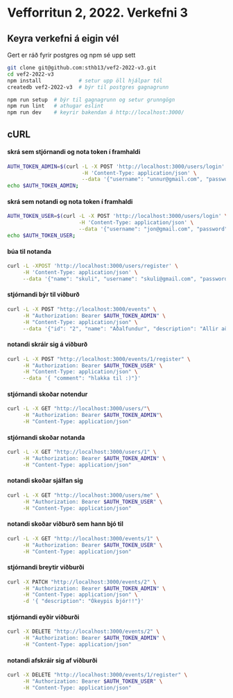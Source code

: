 # Vefforritun 2, 2022. Verkefni 3

## Keyra verkefni á eigin vél

Gert er ráð fyrir postgres og npm sé upp sett

```bash
git clone git@github.com:sthb13/vef2-2022-v3.git
cd vef2-2022-v3
npm install            # setur upp öll hjálpar tól
createdb vef2-2022-v3  # býr til postgres gagnagrunn

npm run setup  # býr til gagnagrunn og setur grunngögn 
npm run lint   # athugar eslint
npm run dev    # keyrir bakendan á http://localhost:3000/
```

## cURL

#### skrá sem stjórnandi og nota token í framhaldi
```bash
AUTH_TOKEN_ADMIN=$(curl -L -X POST 'http://localhost:3000/users/login' \
                        -H 'Content-Type: application/json' \
                        --data '{"username": "unnur@gmail.com", "password": "1234"}' | jq -r ".token")
echo $AUTH_TOKEN_ADMIN;
```
#### skrá sem notandi og nota token í framhaldi
```bash
AUTH_TOKEN_USER=$(curl -L -X POST 'http://localhost:3000/users/login' \
                       -H 'Content-Type: application/json' \
                       --data '{"username": "jon@gmail.com", "password": "test"}' | jq -r ".token")
echo $AUTH_TOKEN_USER;
```
#### búa til notanda
```bash
curl -L -XPOST 'http://localhost:3000/users/register' \
     -H 'Content-Type: application/json' \
     --data '{"name": "skuli", "username": "skuli@gmail.com", "password": "qwerty"}' 
```

#### stjórnandi býr til viðburð
```bash
curl -L -X POST "http://localhost:3000/events" \
     -H "Authorization: Bearer $AUTH_TOKEN_ADMIN" \
     -H "Content-Type: application/json" \
     --data '{"id": "2", "name": "Aðalfundur", "description": "Allir að mæta!"}' 
```

#### notandi skráir sig á viðburð
```bash
curl -L -X POST "http://localhost:3000/events/1/register" \
     -H "Authorization: Bearer $AUTH_TOKEN_USER" \
     -H "Content-Type: application/json" \
     --data '{ "comment": "hlakka til :)"}' 
```

#### stjórnandi skoðar notendur
```bash
curl -L -X GET "http://localhost:3000/users/"\
     -H "Authorization: Bearer $AUTH_TOKEN_ADMIN"\
     -H "Content-Type: application/json" 
```

#### stjórnandi skoðar notanda
```bash
curl -L -X GET "http://localhost:3000/users/1" \
     -H "Authorization: Bearer $AUTH_TOKEN_ADMIN" \
     -H "Content-Type: application/json" 
```

#### notandi skoðar sjálfan sig
```bash
curl -L -X GET "http://localhost:3000/users/me" \
     -H "Authorization: Bearer $AUTH_TOKEN_USER" \
     -H "Content-Type: application/json" 
```

#### notandi skoðar viðburð sem hann bjó til
```bash
curl -L -X GET "http://localhost:3000/events/1" \
     -H "Authorization: Bearer $AUTH_TOKEN_USER" \
     -H "Content-Type: application/json" 
```

#### stjórnandi breytir viðburði
```bash
curl -X PATCH "http://localhost:3000/events/2" \
     -H "Authorization: Bearer $AUTH_TOKEN_ADMIN" \
     -H "Content-Type: application/json" \
     -d '{ "description": "Ókeypis bjór!!"}'
```

#### stjórnandi eyðir viðburði
```bash
curl -X DELETE "http://localhost:3000/events/2" \
     -H "Authorization: Bearer $AUTH_TOKEN_ADMIN" \
     -H "Content-Type: application/json" 
```

#### notandi afskráir sig af viðburði 
```bash
curl -X DELETE "http://localhost:3000/events/1/register" \
     -H "Authorization: Bearer $AUTH_TOKEN_USER" \
     -H "Content-Type: application/json" 
```
